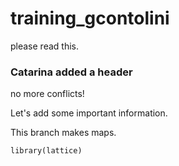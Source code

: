 # training_gcontolini
please read this. 

### Catarina added a header

no more conflicts!

Let's add some important information. 

This branch makes maps.

```{r}
library(lattice)
```